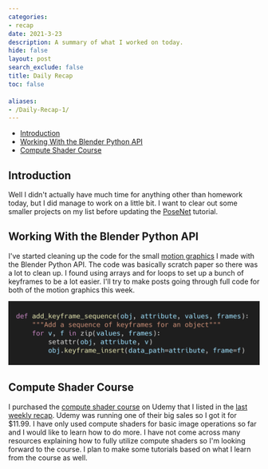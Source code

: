 ```yaml
---
categories:
- recap
date: 2021-3-23
description: A summary of what I worked on today.
hide: false
layout: post
search_exclude: false
title: Daily Recap
toc: false

aliases:
- /Daily-Recap-1/
---
```


* [Introduction](#introduction)
* [Working With the Blender Python API](#working-with-the-blender-python-api)
* [Compute Shader Course](#compute-shader-course)

## Introduction

Well I didn't actually have much time for anything other than homework today, but I did manage to work on a little bit. I want to clear out some smaller projects on my list before updating the [PoseNet](https://christianjmills.com/Barracuda-PoseNet-Tutorial-1/) tutorial.

## Working With the Blender Python API

I've started cleaning up the code for the small [motion graphics](https://christianjmills.com/Weekly-Recap-4/#working-with-the-blender-python-api) I made with the Blender Python API. The code was basically scratch paper so there was a lot to clean up. I found using arrays and for loops to set up a bunch of keyframes to be a lot easier. I'll try to make posts going through full code for both of the motion graphics this week.

![add_keyframe_sequence](./images/add_keyframe_sequence.png)



## Compute Shader Course

I purchased the [compute shader course](https://www.udemy.com/course/compute-shaders/) on Udemy that I listed in the [last weekly recap](../../weekly-recaps/#learn-to-write-unity-compute-shaders). Udemy was running one of their big sales so I got it for $11.99. I have only used compute shaders for basic image operations so far and I would like to learn how to do more. I have not come across many resources explaining how to fully utilize compute shaders so I'm looking forward to the course. I plan to make some tutorials based on what I learn from the course as well.





<!-- Cloudflare Web Analytics --><script defer src='https://static.cloudflareinsights.com/beacon.min.js' data-cf-beacon='{"token": "56b8d2f624604c4891327b3c0d9f6703"}'></script><!-- End Cloudflare Web Analytics -->